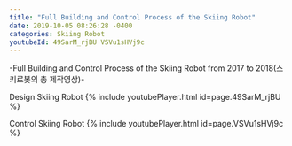 ```yaml
---
title: "Full Building and Control Process of the Skiing Robot"
date: 2019-10-05 08:26:28 -0400
categories: Skiing Robot
youtubeId: 49SarM_rjBU VSVu1sHVj9c
---
```

-Full Building and Control Process of the Skiing Robot from 2017 to 2018(스키로봇의 총 제작영상)-


Design Skiing Robot
{% include youtubePlayer.html id=page.49SarM_rjBU %}


Control Skiing Robot
{% include youtubePlayer.html id=page.VSVu1sHVj9c %}


